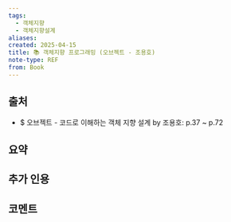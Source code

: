```yaml
---
tags:
  - 객체지향
  - 객체지향설계
aliases: 
created: 2025-04-15
title: 📚 객체지향 프로그래밍 (오브젝트 - 조용호)
note-type: REF
from: Book
---
```


## 출처

- $ 오브젝트 - 코드로 이해하는 객체 지향 설계 by 조용호: p.37 ~ p.72

## 요약

## 추가 인용



## 코멘트